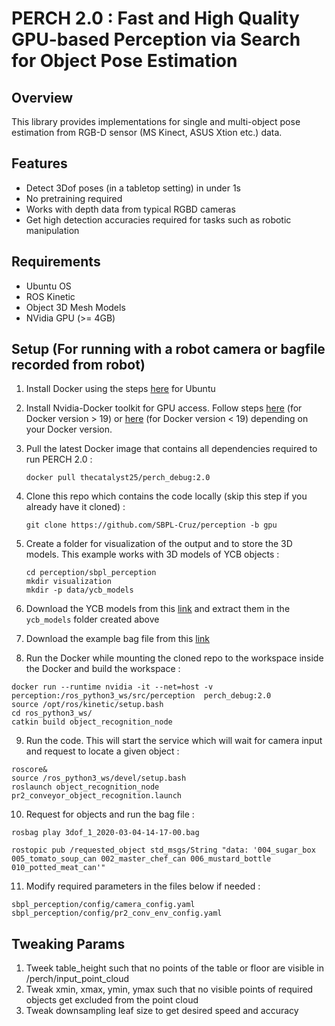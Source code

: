 # PERCH 2.0 : Fast and High Quality GPU-based Perception via Search for Object Pose Estimation

Overview
--------
This library provides implementations for single and multi-object pose estimation from RGB-D sensor (MS Kinect, ASUS Xtion etc.) data. 

Features
------------
* Detect 3Dof poses (in a tabletop setting) in under 1s
* No pretraining required
* Works with depth data from typical RGBD cameras
* Get high detection accuracies required for tasks such as robotic manipulation 

Requirements
------------
- Ubuntu OS 
- ROS Kinetic
- Object 3D Mesh Models
- NVidia GPU (>= 4GB)

Setup (For running with a robot camera or bagfile recorded from robot)
-----
1. Install Docker using the steps [here](https://github.com/fmidev/smartmet-server/wiki/Setting-up-Docker-and-Docker-Compose-(Ubuntu-16.04-and-18.04.1)) for Ubuntu

2. Install Nvidia-Docker toolkit for GPU access. Follow steps [here](https://github.com/NVIDIA/nvidia-docker/) (for Docker version > 19) or [here](https://github.com/NVIDIA/nvidia-docker/wiki/Installation-(version-2.0)) (for Docker version < 19) depending on your Docker version.
   
3. Pull the latest Docker image that contains all dependencies required to run PERCH 2.0 :
    ```
    docker pull thecatalyst25/perch_debug:2.0
    ```
4.  Clone this repo which contains the code locally (skip this step if you already have it cloned) : 
    ```
    git clone https://github.com/SBPL-Cruz/perception -b gpu
    ```
5. Create a folder for visualization of the output and to store the 3D models. This example works with 3D models of YCB objects :
   ```
   cd perception/sbpl_perception
   mkdir visualization
   mkdir -p data/ycb_models
   ```
6. Download the YCB models from this [link](https://drive.google.com/file/d/1gmcDD-5bkJfcMKLZb3zGgH_HUFbulQWu/view?usp=sharing) and extract them in the ```ycb_models``` folder created above
7. Download the example bag file from this [link]() 

8. Run the Docker while mounting the cloned repo to the workspace inside the Docker and build the workspace :
```
docker run --runtime nvidia -it --net=host -v perception:/ros_python3_ws/src/perception  perch_debug:2.0
source /opt/ros/kinetic/setup.bash
cd ros_python3_ws/
catkin build object_recognition_node
```
9. Run the code. This will start the service which will wait for camera input and request to locate a given object :
```
roscore&
source /ros_python3_ws/devel/setup.bash 
roslaunch object_recognition_node pr2_conveyor_object_recognition.launch
```
10. Request for objects and run the bag file :
```
rosbag play 3dof_1_2020-03-04-14-17-00.bag

rostopic pub /requested_object std_msgs/String "data: '004_sugar_box 005_tomato_soup_can 002_master_chef_can 006_mustard_bottle 010_potted_meat_can'"
```
11. Modify required parameters in the files below if needed :
```
sbpl_perception/config/camera_config.yaml
sbpl_perception/config/pr2_conv_env_config.yaml
```

Tweaking Params
------------
1. Tweek table_height such that no points of the table or floor are visible in /perch/input_point_cloud
2. Tweak xmin, xmax, ymin, ymax such that no visible points of required objects get excluded from the point cloud
3. Tweak downsampling leaf size to get desired speed and accuracy



